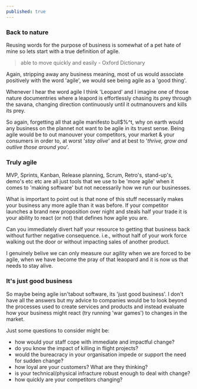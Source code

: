 ```yaml
---
published: true
---
```

### Back to nature

Reusing words for the purpose of business is somewhat of a pet hate of mine so lets start with a true definition of agile.

> able to move quickly and easily - Oxford Dictionary

Again, stripping away any business meaning, most of us would associate positively with the word 'agile', we would see being agile as a 'good thing'.

Whenever I hear the word agile I think 'Leopard' and I imagine one of those nature documentries where a leapord is effortlessly chasing its prey through the savana, changing direction continuously until it outmanouvers and kills its prey.

So again, forgetting all that agile manifesto bull$%^t, why on earth would any business on the plannet not want to be agile in its truest sense. Being agile would be to out manouver your competitors, your market & your consumers in order to, at worst '_stay alive_' and at best to '_thrive, grow and outlive those around you_'.

### Truly agile

MVP, Sprints, Kanban, Release planning, Scrum, Retro's, stand-up's, demo's etc etc are all just tools that we use to be 'more agile' when it comes to 'making software' but not necessarily how we run our businesses.

What is important to point out is that none of this stuff necessarily makes your business any more agile than it was before. If your competitor launches a brand new proposition over night and steals half your trade it is your ability to react (or not) that defines how agile you are.

Can you immediately divert half your resource to getting that business back without further negative consequence. i.e., without half of your work force walking out the door or without impacting sales of another product.

I genuinely belive we can only measure our agility when we are forced to be agile, when we have become the pray of that leaopard and it is now us that needs to stay alive.

### It's just good business

So maybe being agile isn'tabout software, its 'just good business'. I don't have all the answers but my advice to companies would be to look beyond the processes used to create services and products and instead evaluate how your business might react (try running 'war games') to changes in the market. 

Just some questions to consider might be:
- how would your staff cope with immediate and impactful change?
- do you know the impact of killing in flight projects?
- would the bureacracy in your organisation impede or support the need for sudden change?
- how loyal are your customers? What are they thinking?
- is your technical/physical infracture robust enough to deal with change?
- how quickly are your competitors changing?
